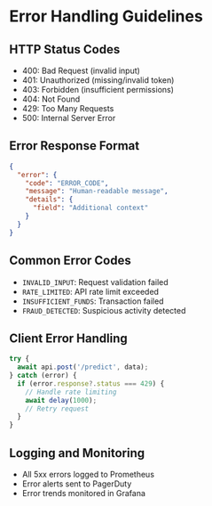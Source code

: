 # Error Handling Guidelines

## HTTP Status Codes
- 400: Bad Request (invalid input)
- 401: Unauthorized (missing/invalid token)
- 403: Forbidden (insufficient permissions)
- 404: Not Found
- 429: Too Many Requests
- 500: Internal Server Error

## Error Response Format
```json
{
  "error": {
    "code": "ERROR_CODE",
    "message": "Human-readable message",
    "details": {
      "field": "Additional context"
    }
  }
}
```

## Common Error Codes
- `INVALID_INPUT`: Request validation failed
- `RATE_LIMITED`: API rate limit exceeded
- `INSUFFICIENT_FUNDS`: Transaction failed
- `FRAUD_DETECTED`: Suspicious activity detected

## Client Error Handling
```typescript
try {
  await api.post('/predict', data);
} catch (error) {
  if (error.response?.status === 429) {
    // Handle rate limiting
    await delay(1000);
    // Retry request
  }
}
```

## Logging and Monitoring
- All 5xx errors logged to Prometheus
- Error alerts sent to PagerDuty
- Error trends monitored in Grafana